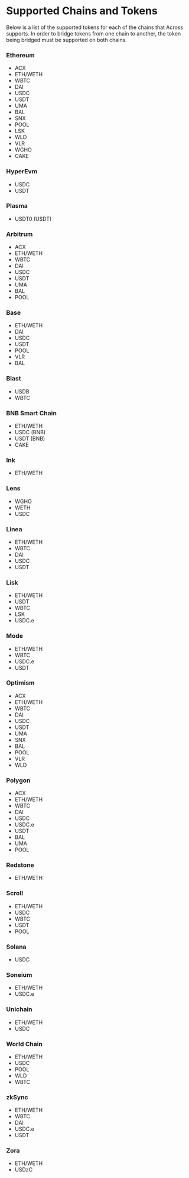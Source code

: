 # Supported Chains and Tokens

Below is a list of the supported tokens for each of the chains that Across supports. In order to bridge tokens from one chain to another, the token being bridged must be supported on both chains.

### **Ethereum**

* ACX
* ETH/WETH
* WBTC
* DAI
* USDC
* USDT
* UMA
* BAL
* SNX
* POOL
* LSK
* WLD
* VLR
* WGHO
* CAKE

### **HyperEvm**

* USDC
* USDT

### **Plasma**

* USDT0 (USDT)

### **Arbitrum**

* ACX
* ETH/WETH
* WBTC
* DAI
* USDC&#x20;
* USDT
* UMA
* BAL
* POOL

### **Base**

* ETH/WETH
* DAI
* USDC&#x20;
* USDT
* POOL
* VLR
* BAL

### **Blast**

* USDB
* WBTC

### BNB Smart Chain

* ETH/WETH
* USDC (BNB)
* USDT (BNB)
* CAKE

### **Ink**

* ETH/WETH

### Lens

* WGHO
* WETH
* USDC

### **Linea**

* ETH/WETH
* WBTC
* DAI
* USDC
* USDT

### **Lisk**

* ETH/WETH
* USDT
* WBTC
* LSK
* USDC.e

### **Mode**

* ETH/WETH
* WBTC
* USDC.e
* USDT

### **Optimism**

* ACX
* ETH/WETH
* WBTC
* DAI
* USDC
* USDT
* UMA
* SNX
* BAL
* POOL
* VLR
* WLD

### **Polygon**

* ACX
* ETH/WETH
* WBTC
* DAI
* USDC
* USDC.e
* USDT
* BAL
* UMA
* POOL

### **Redstone**

* ETH/WETH

### **Scroll**

* ETH/WETH
* USDC
* WBTC
* USDT
* POOL

### Solana

* USDC

### Soneium

* ETH/WETH
* USDC.e

### Unichain

* ETH/WETH
* USDC

### World Chain

* ETH/WETH
* USDC
* POOL
* WLD
* WBTC

### **zkSync**

* ETH/WETH
* WBTC
* DAI
* USDC.e
* USDT

### **Zora**

* ETH/WETH
* USDzC
